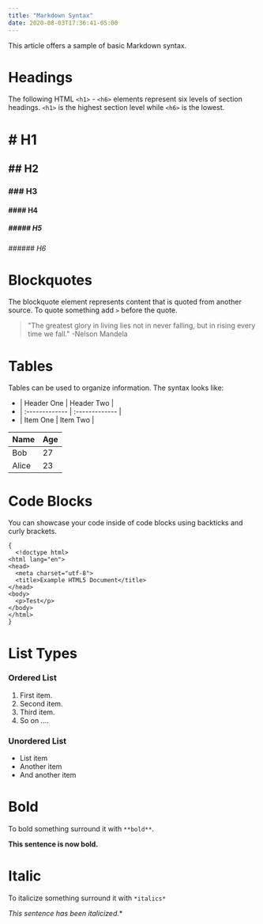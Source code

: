 ```yaml
---
title: "Markdown Syntax"
date: 2020-08-03T17:36:41-05:00
---
```

This article offers a sample of basic Markdown syntax.

<!--more-->

# Headings
The following HTML `<h1>` - `<h6>` elements represent six levels of section headings. `<h1>` is the highest section level while `<h6>` is the lowest.

# # H1
## ## H2
### ### H3
#### #### H4
##### ##### H5
###### ###### H6

# Blockquotes
The blockquote element represents content that is quoted from another source. To quote something add `>` before the quote.

> "The greatest glory in living lies not in never falling, but in rising every time we fall." -Nelson Mandela

# Tables
Tables can be used to organize information. The syntax looks like:
- | Header One     | Header Two     |
- | :------------- | :------------- |
- | Item One       | Item Two       |

| Name     | Age     |
| :------------- | :------------- |
| Bob      | 27       |
| Alice     | 23    |

# Code Blocks
You can showcase your code inside of code blocks using backticks and curly brackets.

```
{
  <!doctype html>
<html lang="en">
<head>
  <meta charset="utf-8">
  <title>Example HTML5 Document</title>
</head>
<body>
  <p>Test</p>
</body>
</html>
}
```

# List Types
### Ordered List
1. First item.
2. Second item.
3. Third item.
4. So on ....

### Unordered List
- List item
- Another item
- And another item

# Bold
To bold something surround it with `**bold**`.

**This sentence is now bold.**

# Italic
To italicize something surround it with `*italics*`

*This sentence has been italicized.**











<!--more-->
